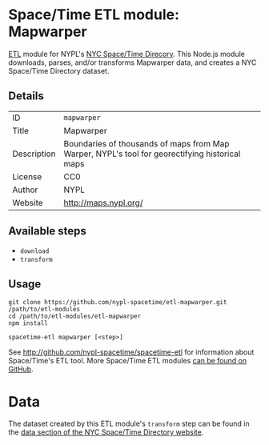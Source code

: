 # Space/Time ETL module: Mapwarper

[ETL](https://en.wikipedia.org/wiki/Extract,_transform,_load) module for NYPL's [NYC Space/Time Direcory](http://spacetime.nypl.org/). This Node.js module downloads, parses, and/or transforms Mapwarper data, and creates a NYC Space/Time Directory dataset.

## Details

<table>
<tbody>

<tr>
<td>ID</td>
<td><code>mapwarper</code></td>
</tr>

<tr>
<td>Title</td>
<td>Mapwarper</td>
</tr>

<tr>
<td>Description</td>
<td>Boundaries of thousands of maps from Map Warper, NYPL's tool for georectifying historical maps</td>
</tr>

<tr>
<td>License</td>
<td>CC0</td>
</tr>

<tr>
<td>Author</td>
<td>NYPL</td>
</tr>

<tr>
<td>Website</td>
<td><a href="http://maps.nypl.org/">http://maps.nypl.org/</a></td>
</tr>
</tbody>
</table>

## Available steps

  - `download`
  - `transform`

## Usage

```
git clone https://github.com/nypl-spacetime/etl-mapwarper.git /path/to/etl-modules
cd /path/to/etl-modules/etl-mapwarper
npm install

spacetime-etl mapwarper [<step>]
```

See http://github.com/nypl-spacetime/spacetime-etl for information about Space/Time's ETL tool. More Space/Time ETL modules [can be found on GitHub](https://github.com/search?utf8=%E2%9C%93&q=org%3Anypl-spacetime+etl-&type=Repositories&ref=advsearch&l=&l=).

# Data

The dataset created by this ETL module's `transform` step can be found in the [data section of the NYC Space/Time Directory website](http://spacetime.nypl.org/#data-mapwarper).
